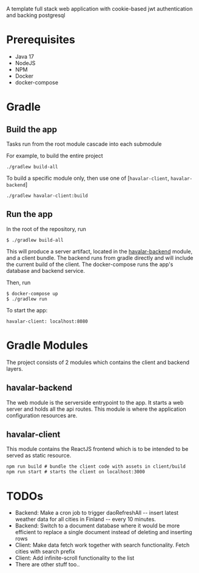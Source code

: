 A template full stack web application with cookie-based jwt authentication and backing postgresql

# Prerequisites

* Java 17
* NodeJS
* NPM
* Docker
* docker-compose

# Gradle

## Build the app
Tasks run from the root module cascade into each submodule

For example, to build the entire project

    ./gradlew build-all

To build a specific module only, then use one of [`havalar-client`, `havalar-backend`]

    ./gradlew havalar-client:build

## Run the app
In the root of the repository, run

    $ ./gradlew build-all

This will produce a server artifact, located in the [havalar-backend](web/build/libs/fat.jar) module, and
a client bundle.  The backend runs from gradle directly and will include the current build of the
client.  The docker-compose runs the app's database and backend service.

Then, run

    $ docker-compose up
    $ ./gradlew run

To start the app:

    havalar-client: localhost:8080


# Gradle Modules
The project consists of 2 modules which contains the client and backend layers.

## havalar-backend
The web module is the serverside entrypoint to the app.  It starts a web server
and holds all the api routes.  This module is where the application configuration
resources are.

## havalar-client
This module contains the ReactJS frontend which is to be intended to be served as 
static resource.

    npm run build # bundle the client code with assets in client/build
    npm run start # starts the client on localhost:3000

# TODOs

* Backend: Make a cron job to trigger daoRefreshAll -- insert latest weather data for all cities in Finland -- 
every 10 minutes. 
* Backend: Switch to a document database where it would be more efficient to replace a single document
instead of deleting and inserting rows
* Client: Make data fetch work together with search functionality. Fetch cities with search prefix
* Client: Add infinite-scroll functionality to the list
* There are other stuff too..
